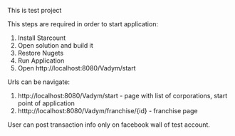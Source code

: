 ﻿This is test project

This steps are required in order to start application:
1) Install Starcount
2) Open solution and build it
3) Restore Nugets
4) Run Application
5) Open http://localhost:8080/Vadym/start

Urls can be navigate:
1) http://localhost:8080/Vadym/start  - page with list of corporations, start point of application
2) htttp://localhost:8080/Vadym/franchise/{id} -  franchise page


User can post transaction info only on facebook wall of test account.
